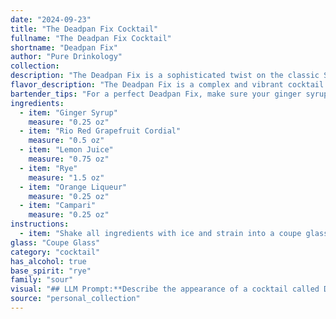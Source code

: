 ```yaml
---
date: "2024-09-23"
title: "The Deadpan Fix Cocktail"
fullname: "The Deadpan Fix Cocktail"
shortname: "Deadpan Fix"
author: "Pure Drinkology"
collection:
description: "The Deadpan Fix is a sophisticated twist on the classic Sour family. This contemporary concoction draws inspiration from the complex flavor profiles of the Old Fashioned, blending the citrusy tartness of a Sour with the bitterness of Campari and the warmth of Rye.  "
flavor_description: "The Deadpan Fix is a complex and vibrant cocktail. The rye whiskey provides a spicy backbone, while the ginger syrup adds a warming heat.  The Rio Red grapefruit cordial brings a bright, tart sweetness, balanced by the citrusy tang of lemon juice. Orange liqueur adds a touch of floral sweetness, and Campari's bitter notes create a lingering finish. This cocktail is bold and bittersweet, with a refreshing citrus kick. "
bartender_tips: "For a perfect Deadpan Fix, make sure your ginger syrup is fresh and flavorful. Use a good quality rye, and don't skimp on the Campari – it's the backbone of the drink. Shake vigorously with ice to chill and dilute properly.  Finish with a grapefruit twist for a beautiful garnish.  "
ingredients:
  - item: "Ginger Syrup"
    measure: "0.25 oz"
  - item: "Rio Red Grapefruit Cordial"
    measure: "0.5 oz"
  - item: "Lemon Juice"
    measure: "0.75 oz"
  - item: "Rye"
    measure: "1.5 oz"
  - item: "Orange Liqueur"
    measure: "0.25 oz"
  - item: "Campari"
    measure: "0.25 oz"
instructions:
  - item: "Shake all ingredients with ice and strain into a coupe glass."
glass: "Coupe Glass"
category: "cocktail"
has_alcohol: true
base_spirit: "rye"
family: "sour"
visual: "## LLM Prompt:**Describe the appearance of a cocktail called Deadpan Fix.****Ingredients:*** Ginger Syrup* Rio Red Grapefruit Cordial* Lemon Juice* Rye Whiskey* Orange Liqueur* Campari**Consider these aspects:*** **Color:**  What is the overall hue of the cocktail? Is it vibrant or subdued? Does it have any interesting layers or gradients?* **Clarity:** Is it clear, cloudy, or somewhere in between?* **Texture:** Is it smooth, viscous, or perhaps have a slight foam or head?* **Garnish:**  What kind of garnish would be appropriate for this cocktail? * **Glassware:**  What kind of glass would best showcase the cocktail's appearance? (e.g., coupe, rocks glass, Collins glass)**Please provide a detailed and descriptive answer, focusing on the visual appeal of the Deadpan Fix cocktail.** "
source: "personal_collection"
---
```


